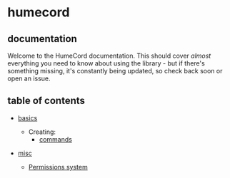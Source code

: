 # humecord
## documentation

Welcome to the HumeCord documentation.
This should cover *almost* everything you need to know about using the library - but if there's something missing, it's constantly being updated, so check back soon or open an issue.

## table of contents
* [basics]()
    * Creating:
        * [commands](basics/commands.md)

* [misc]()
    * [Permissions system](misc/permissions.md)